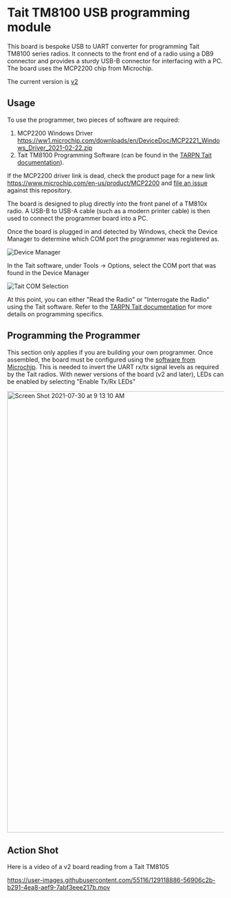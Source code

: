 # Tait TM8100 USB programming module

This board is bespoke USB to UART converter for programming Tait TM8100 series radios. It connects to the front
end of a radio using a DB9 connector and provides a sturdy USB-B connector for interfacing with a PC. The board
uses the MCP2200 chip from Microchip.

The current version is [v2](https://github.com/mumrah/tait-usb-programmer/tree/main/v2)

## Usage

To use the programmer, two pieces of software are required:

1) MCP2200 Windows Driver https://ww1.microchip.com/downloads/en/DeviceDoc/MCP2221_Windows_Driver_2021-02-22.zip
2) Tait TM8100 Programming Software (can be found in the [TARPN Tait documentation](http://tarpn.net/t/builder/tait_tm8105_notes/builders_radios_tait8105.html)).

If the MCP2200 driver link is dead, check the product page for a new link https://www.microchip.com/en-us/product/MCP2200 
and [file an issue](https://github.com/mumrah/tait-usb-programmer/issues) against this repository.

The board is designed to plug directly into the front panel of a TM810x radio. A USB-B to USB-A cable (such as a modern
printer cable) is then used to connect the programmer board into a PC. 

Once the board is plugged in and detected by Windows, check the Device Manager to determine which COM port
the programmer was registered as.

![Device Manager](https://user-images.githubusercontent.com/55116/228540396-b2e9b2b4-a6fe-42e1-aebd-1d566e8a1aa8.jpg)

In the Tait software, under Tools -> Options, select the COM port that was found in the Device Manager

![Tait COM Selection](https://user-images.githubusercontent.com/55116/228540702-20a0843b-406c-40a7-bac5-83022a005d45.jpg)

At this point, you can either "Read the Radio" or "Interrogate the Radio" using the Tait software. Refer to the 
[TARPN Tait documentation](http://tarpn.net/t/builder/tait_tm8105_notes/builders_radios_tait8105.html) for more details
on programming specifics.

## Programming the Programmer

This section only applies if you are building your own programmer. Once assembled, the board must be configured using 
the [software from Microchip](https://www.microchip.com/en-us/product/MCP2200). This is needed to invert the UART rx/tx 
signal levels as required by the Tait radios. With newer versions of the board (v2 and later), LEDs can be enabled by 
selecting "Enable Tx/Rx LEDs"

<img width="1027" alt="Screen Shot 2021-07-30 at 9 13 10 AM" src="https://user-images.githubusercontent.com/55116/127658022-1a494baf-c691-4a6c-842f-5ee45fdfba4d.png">


## Action Shot

Here is a video of a v2 board reading from a Tait TM8105

https://user-images.githubusercontent.com/55116/129118886-56906c2b-b291-4ea8-aef9-7abf3eee217b.mov


